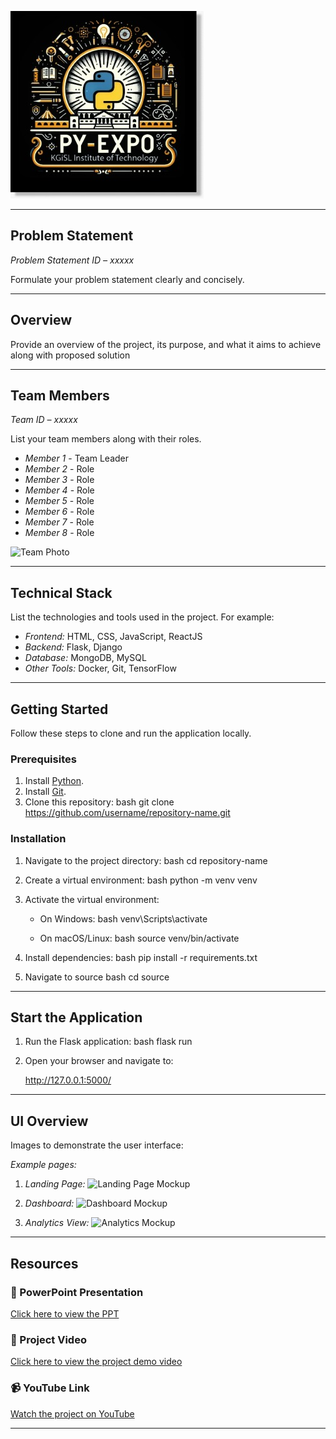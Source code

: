 ![PyExpo Logo](media/pyexpo-logo.png)

---

## Problem Statement

*Problem Statement ID – xxxxx*

Formulate your problem statement clearly and concisely.

---

## Overview

Provide an overview of the project, its purpose, and what it aims to achieve along with proposed solution

---

## Team Members

*Team ID – xxxxx*

List your team members along with their roles.

- *Member 1* - Team Leader
- *Member 2* - Role
- *Member 3* - Role
- *Member 4* - Role
- *Member 5* - Role
- *Member 6* - Role
- *Member 7* - Role
- *Member 8* - Role

![Team Photo](media/team-photo.png)

---

## Technical Stack

List the technologies and tools used in the project. For example:

- *Frontend:* HTML, CSS, JavaScript, ReactJS
- *Backend:* Flask, Django
- *Database:* MongoDB, MySQL
- *Other Tools:* Docker, Git, TensorFlow

---

## Getting Started

Follow these steps to clone and run the application locally.

### Prerequisites

1. Install [Python](https://www.python.org/downloads/).
2. Install [Git](https://git-scm.com/).
3. Clone this repository:
   bash
   git clone https://github.com/username/repository-name.git
   

### Installation

1. Navigate to the project directory:
   bash
   cd repository-name
   
2. Create a virtual environment:
   bash
   python -m venv venv
   
3. Activate the virtual environment:
   - On Windows:
     bash
     venv\Scripts\activate
     
   - On macOS/Linux:
     bash
     source venv/bin/activate
     
4. Install dependencies:
   bash
   pip install -r requirements.txt
   
5. Navigate to source
   bash
   cd source
   

---

## Start the Application

1. Run the Flask application:
   bash
   flask run
   
2. Open your browser and navigate to:
   
   http://127.0.0.1:5000/
   

---

## UI Overview

Images to demonstrate the user interface:

*Example pages:*

1. *Landing Page:*
   ![Landing Page Mockup](media/LoadingPage.png)

2. *Dashboard:*
   ![Dashboard Mockup](media/DashBoard.png)

3. *Analytics View:*
   ![Analytics Mockup](media/Analytics.png)

---

## Resources

### 📄 PowerPoint Presentation
[Click here to view the PPT](insert-drive-link-here)

### 🎥 Project Video
[Click here to view the project demo video](insert-drive-link-here)

### 📹 YouTube Link
[Watch the project on YouTube](insert-youtube-link-here)

---
